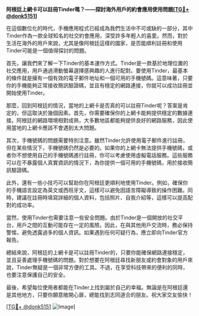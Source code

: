 **阿根廷上網卡可以註冊Tinder嗎？——探討海外用戶的約會應用使用問題[[TG💪+ @donk5151](https://t.me/s/donk5151)]**

在這個數位化的時代，手機應用程式已經成為我們生活中不可或缺的一部分，其中Tinder作為一款全球知名的社交約會應用，深受許多年輕人的喜愛。然而，對於生活在海外的用戶來說，尤其是像阿根廷這樣的國家，是否能順利註冊和使用Tinder可能是一個值得探討的問題。

首先，讓我們來了解一下Tinder的基本運作方式。Tinder是一款基於地理位置的社交應用，用戶通過滑動螢幕選擇感興趣的人進行配對。要使用Tinder，最基本的條件就是擁有一個有效的電子郵件地址和一個可用的手機號碼。這意味著，只要你的手機能夠正常接收簡訊驗證碼，並且有穩定的網路連接，你就可以成功註冊並開始使用Tinder。

那麼，回到阿根廷的情況，當地的上網卡是否真的可以註冊Tinder呢？答案是肯定的，但這取決於幾個因素。首先，你需要確保你的上網卡能夠提供穩定的數據連接。阿根廷的網路環境相對成熟，大多數地區都能夠提供良好的網路服務，因此使用當地的上網卡應該不會遇到太大問題。

其次，手機號碼的問題需要特別注意。雖然Tinder允許使用電子郵件進行註冊，但在某些情況下，手機號碼仍然是必要的。如果你的上網卡無法提供手機號碼，或者你不想使用自己的手機號碼進行註冊，你可以考慮使用虛擬電話服務。這些服務可以在不暴露個人真實資訊的情況下，為你提供一個可用的手機號碼，用於接收簡訊驗證碼。

此外，還有一些小技巧可以幫助你在阿根廷更順利地使用Tinder。例如，確保你的手機語言設定為英文或西班牙文，這樣可以避免因語言障礙導致的操作困難。同時，建議在註冊時填寫詳細的個人資料，包括照片、自我介紹等，這樣可以提高配對的成功率。

當然，使用Tinder也需要注意一些安全問題。由於Tinder是一個開放的社交平台，用戶之間的互動可能存在一定的風險。因此，在與其他用戶交流時，務必保持警惕，避免透露過多的個人資訊。如果遇到任何可疑行為，應立即向Tinder官方報告。

總結來說，阿根廷的上網卡是可以註冊Tinder的，只要你能確保網路連接穩定，並且妥善處理手機號碼的問題。對於想要在阿根廷尋找新朋友或約會對象的用戶來說，Tinder無疑是一個非常方便的工具。不過，在享受科技帶來的便利的同時，也要注意保護自己的安全。

最後，希望每位使用者都能在Tinder上找到屬於自己的幸福。無論是在阿根廷還是其他地方，只要你願意敞開心扉，總能找到志同道合的朋友。祝大家交友愉快！

[[TG💪+ @donk5151](https://t.me/s/donk5151) ![Image](https://i.postimg.cc/rwNCRYN7/Snipaste-2025-04-30-17-27-05.png)]